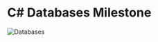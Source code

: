 # C# Databases Milestone

![Databases](https://github.com/jbrooks036/dotnet_curriculum/tree/master/2-databases/databases.png)